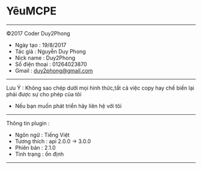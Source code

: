 # YêuMCPE
______________________________
©2017 Coder Duy2Phong
- Ngày tạo : 19/8/2017
- Tác giả : Nguyễn Duy Phong
- Nick name : Duy2Phong
- Số điện thoại : 01264023870
- Gmail : duy2phong@gmail.com
______________________________
Lưu Ý : Không sao chép dưới mọi
hình thức,tất cả việc copy hay
chế biến lại phải được sự cho
phép của tôi
+ Nếu bạn muốn phát triển hãy 
liên hệ với tôi
______________________________
Thông tin plugin :
- Ngôn ngữ : Tiếng Việt
- Tương thích : api 2.0.0 -> 3.0.0
- Phiên bản : 2.1.0
- Tình trạng : ổn định
_____________________________
